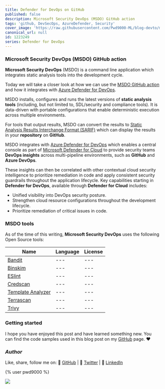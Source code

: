 ```yaml
---
title: Defender for DevOps on GitHub
published: false
description: Microsoft Security DevOps (MSDO) GitHub action
tags: 'github, DevSecOps, AzureDefender, Security'
cover_image: 'https://raw.githubusercontent.com/Pwd9000-ML/blog-devto/main/posts/2022/DevOps-Defender-For-DevOps-GH/assets/main.png'
canonical_url: null
id: 1223249
series: Defender for DevOps
---
```


### Microsoft Security DevOps (MSDO) GitHub action

**Microsoft Security DevOps** (MSDO) is a command line application which integrates static analysis tools into the development cycle.  

Today we will take a closer look at how we can use the [MSDO GitHub action](https://learn.microsoft.com/en-us/azure/defender-for-cloud/github-action?WT.mc_id=DT-MVP-5004771) and how it integrates with [Azure Defender for DevOps](https://learn.microsoft.com/en-us/azure/defender-for-cloud/defender-for-devops-introduction?WT.mc_id=DT-MVP-5004771).  

MSDO installs, configures and runs the latest versions of **static analysis tools** (including, but not limited to, SDL/security and compliance tools). It is data-driven with portable configurations that enable deterministic execution across multiple environments.  

For tools that output results, MSDO can convert the results to [Static Analysis Results Interchange Format (SARIF)](https://docs.github.com/en/code-security/code-scanning/integrating-with-code-scanning/sarif-support-for-code-scanning?WT.mc_id=DT-MVP-5004771) which can display the results in your **repository** on **GitHub**.  

MSDO integrates with [Azure Defender for DevOps](https://learn.microsoft.com/en-us/azure/defender-for-cloud/defender-for-devops-introduction?WT.mc_id=DT-MVP-5004771) which enables a central console as part of [Microsoft Defender for Cloud](https://learn.microsoft.com/en-us/azure/defender-for-cloud/defender-for-cloud-introduction?WT.mc_id=DT-MVP-5004771) to provide security teams **DevOps insights** across multi-pipeline environments, such as **GitHub** and **Azure DevOps**.  

These insights can then be correlated with other contextual cloud security intelligence to prioritize remediation in code and apply consistent security guardrails throughout the application lifecycle. Key capabilities starting in **Defender for DevOps**, available through **Defender for Cloud** includes:  

- Unified visibility into DevOps security posture.
- Strengthen cloud resource configurations throughout the development lifecycle.
- Prioritize remediation of critical issues in code.

### MSDO tools

As of the time of this writing, **Microsoft Security DevOps** uses the following Open Source tools:  

| Name | Language | License |
| --- | --- | --- |
| [Bandit](https://github.com/PyCQA/bandit) | --- | --- |
| [Binskim](https://github.com/Microsoft/binskim) | --- | --- |
| [ESlint](https://github.com/eslint/eslint) | --- | --- |
| [Credscan](https://learn.microsoft.com/en-us/azure/defender-for-cloud/detect-credential-leaks) | --- | --- |
| [Template Analyzer](https://github.com/Azure/template-analyzer) | --- | --- |
| [Terrascan](https://github.com/accurics/terrascan) | --- | --- |
| [Trivy](https://github.com/aquasecurity/trivy) | --- | --- |

### Getting started

I hope you have enjoyed this post and have learned something new. You can find the code samples used in this blog post on my [GitHub](https://github.com/Pwd9000-ML/blog-devto/tree/main/posts/2022/DevOps-Defender-For-DevOps-GH/code) page. :heart:

### _Author_

Like, share, follow me on: :octopus: [GitHub](https://github.com/Pwd9000-ML) | :penguin: [Twitter](https://twitter.com/pwd9000) | :space_invader: [LinkedIn](https://www.linkedin.com/in/marcel-l-61b0a96b/)

{% user pwd9000 %}

<a href="https://www.buymeacoffee.com/pwd9000"><img src="https://img.buymeacoffee.com/button-api/?text=Buy me a coffee&emoji=&slug=pwd9000&button_colour=FFDD00&font_colour=000000&font_family=Cookie&outline_colour=000000&coffee_colour=ffffff"></a>
